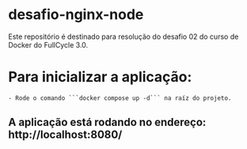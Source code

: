 # desafio-nginx-node
Este repositório é destinado para resolução do desafio 02 do curso de Docker do FullCycle 3.0.

# Para inicializar a aplicação: 
    - Rode o comando ```docker compose up -d``` na raíz do projeto.
## A aplicação está rodando no endereço: http://localhost:8080/